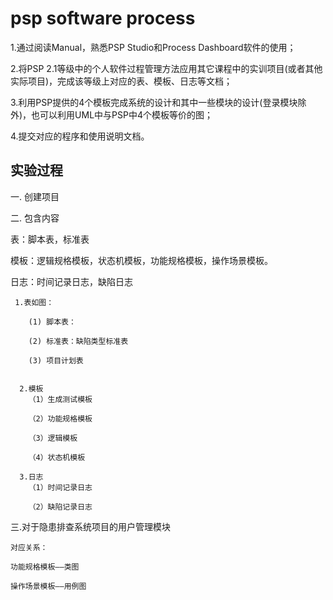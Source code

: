 # psp software process
1.通过阅读Manual，熟悉PSP Studio和Process Dashboard软件的使用；



2.将PSP 2.1等级中的个人软件过程管理方法应用其它课程中的实训项目(或者其他实际项目)，完成该等级上对应的表、模板、日志等文档； 

3.利用PSP提供的4个模板完成系统的设计和其中一些模块的设计(登录模块除外)，也可以利用UML中与PSP中4个模板等价的图；

4.提交对应的程序和使用说明文档。


## 实验过程 ##
	
一.	创建项目












二.	包含内容

表：脚本表，标准表

模板：逻辑规格模板，状态机模板，功能规格模板，操作场景模板。

日志：时间记录日志，缺陷日志

     1.表如图：

	    (1)	脚本表：
		
		(2)	标准表：缺陷类型标准表

		(3)	项目计划表


	  2.模板
		（1）生成测试模板

		（2）功能规格模板

		（3）逻辑模板

		（4）状态机模板

	  3.日志
		（1）时间记录日志

		（2）缺陷记录日志


三.对于隐患排查系统项目的用户管理模块

	对应关系： 

	功能规格模板——类图

	操作场景模板——用例图


